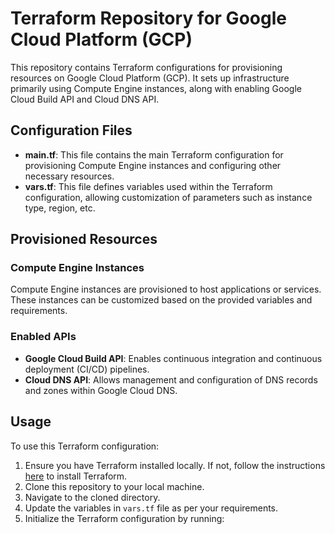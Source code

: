 # Terraform Repository for Google Cloud Platform (GCP)

This repository contains Terraform configurations for provisioning resources on Google Cloud Platform (GCP). It sets up infrastructure primarily using Compute Engine instances, along with enabling Google Cloud Build API and Cloud DNS API.

## Configuration Files

- **main.tf**: This file contains the main Terraform configuration for provisioning Compute Engine instances and configuring other necessary resources.
- **vars.tf**: This file defines variables used within the Terraform configuration, allowing customization of parameters such as instance type, region, etc.

## Provisioned Resources

### Compute Engine Instances
Compute Engine instances are provisioned to host applications or services. These instances can be customized based on the provided variables and requirements.

### Enabled APIs
- **Google Cloud Build API**: Enables continuous integration and continuous deployment (CI/CD) pipelines.
- **Cloud DNS API**: Allows management and configuration of DNS records and zones within Google Cloud DNS.

## Usage
To use this Terraform configuration:

1. Ensure you have Terraform installed locally. If not, follow the instructions [here](https://learn.hashicorp.com/tutorials/terraform/install-cli) to install Terraform.
2. Clone this repository to your local machine.
3. Navigate to the cloned directory.
4. Update the variables in `vars.tf` file as per your requirements.
5. Initialize the Terraform configuration by running:
